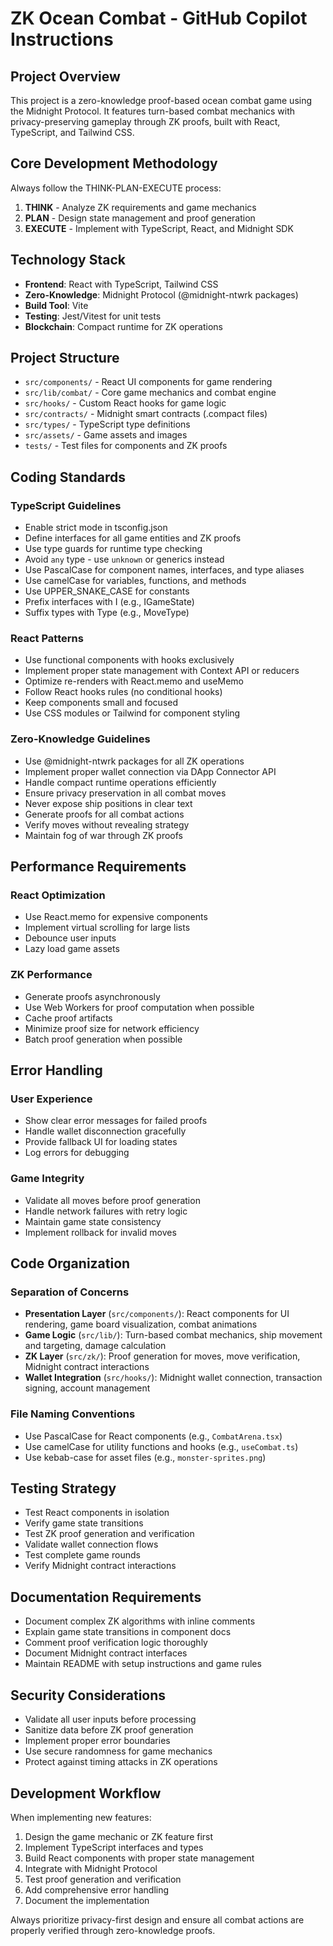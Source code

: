 # ZK Ocean Combat - GitHub Copilot Instructions

## Project Overview

This project is a zero-knowledge proof-based ocean combat game using the Midnight Protocol. It features turn-based combat mechanics with privacy-preserving gameplay through ZK proofs, built with React, TypeScript, and Tailwind CSS.

## Core Development Methodology

Always follow the THINK-PLAN-EXECUTE process:
1. **THINK** - Analyze ZK requirements and game mechanics
2. **PLAN** - Design state management and proof generation  
3. **EXECUTE** - Implement with TypeScript, React, and Midnight SDK

## Technology Stack

- **Frontend**: React with TypeScript, Tailwind CSS
- **Zero-Knowledge**: Midnight Protocol (@midnight-ntwrk packages)
- **Build Tool**: Vite
- **Testing**: Jest/Vitest for unit tests
- **Blockchain**: Compact runtime for ZK operations

## Project Structure

- `src/components/` - React UI components for game rendering
- `src/lib/combat/` - Core game mechanics and combat engine
- `src/hooks/` - Custom React hooks for game logic
- `src/contracts/` - Midnight smart contracts (.compact files)
- `src/types/` - TypeScript type definitions
- `src/assets/` - Game assets and images
- `tests/` - Test files for components and ZK proofs

## Coding Standards

### TypeScript Guidelines
- Enable strict mode in tsconfig.json
- Define interfaces for all game entities and ZK proofs
- Use type guards for runtime type checking
- Avoid `any` type - use `unknown` or generics instead
- Use PascalCase for component names, interfaces, and type aliases
- Use camelCase for variables, functions, and methods
- Use UPPER_SNAKE_CASE for constants
- Prefix interfaces with I (e.g., IGameState)
- Suffix types with Type (e.g., MoveType)

### React Patterns
- Use functional components with hooks exclusively
- Implement proper state management with Context API or reducers
- Optimize re-renders with React.memo and useMemo
- Follow React hooks rules (no conditional hooks)
- Keep components small and focused
- Use CSS modules or Tailwind for component styling

### Zero-Knowledge Guidelines
- Use @midnight-ntwrk packages for all ZK operations
- Implement proper wallet connection via DApp Connector API
- Handle compact runtime operations efficiently
- Ensure privacy preservation in all combat moves
- Never expose ship positions in clear text
- Generate proofs for all combat actions
- Verify moves without revealing strategy
- Maintain fog of war through ZK proofs

## Performance Requirements

### React Optimization
- Use React.memo for expensive components
- Implement virtual scrolling for large lists
- Debounce user inputs
- Lazy load game assets

### ZK Performance
- Generate proofs asynchronously
- Use Web Workers for proof computation when possible
- Cache proof artifacts
- Minimize proof size for network efficiency
- Batch proof generation when possible

## Error Handling

### User Experience
- Show clear error messages for failed proofs
- Handle wallet disconnection gracefully
- Provide fallback UI for loading states
- Log errors for debugging

### Game Integrity
- Validate all moves before proof generation
- Handle network failures with retry logic
- Maintain game state consistency
- Implement rollback for invalid moves

## Code Organization

### Separation of Concerns
- **Presentation Layer** (`src/components/`): React components for UI rendering, game board visualization, combat animations
- **Game Logic** (`src/lib/`): Turn-based combat mechanics, ship movement and targeting, damage calculation
- **ZK Layer** (`src/zk/`): Proof generation for moves, move verification, Midnight contract interactions  
- **Wallet Integration** (`src/hooks/`): Midnight wallet connection, transaction signing, account management

### File Naming Conventions
- Use PascalCase for React components (e.g., `CombatArena.tsx`)
- Use camelCase for utility functions and hooks (e.g., `useCombat.ts`)
- Use kebab-case for asset files (e.g., `monster-sprites.png`)

## Testing Strategy

- Test React components in isolation
- Verify game state transitions
- Test ZK proof generation and verification
- Validate wallet connection flows
- Test complete game rounds
- Verify Midnight contract interactions

## Documentation Requirements

- Document complex ZK algorithms with inline comments
- Explain game state transitions in component docs
- Comment proof verification logic thoroughly
- Document Midnight contract interfaces
- Maintain README with setup instructions and game rules

## Security Considerations

- Validate all user inputs before processing
- Sanitize data before ZK proof generation
- Implement proper error boundaries
- Use secure randomness for game mechanics
- Protect against timing attacks in ZK operations

## Development Workflow

When implementing new features:
1. Design the game mechanic or ZK feature first
2. Implement TypeScript interfaces and types
3. Build React components with proper state management
4. Integrate with Midnight Protocol
5. Test proof generation and verification
6. Add comprehensive error handling
7. Document the implementation

Always prioritize privacy-first design and ensure all combat actions are properly verified through zero-knowledge proofs.
